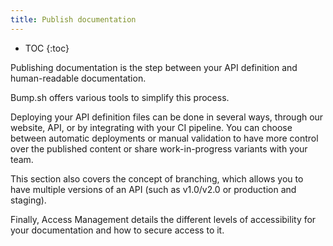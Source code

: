 ```yaml
---
title: Publish documentation
---
```


- TOC
{:toc}

Publishing documentation is the step between your API definition and human-readable documentation.

Bump.sh offers various tools to simplify this process.

Deploying your API definition files can be done in several ways, through our website, API, or by integrating with your CI pipeline. You can choose between automatic deployments or manual validation to have more control over the published content or share work-in-progress variants with your team.

This section also covers the concept of branching, which allows you to have multiple versions of an API (such as v1.0/v2.0 or production and staging).

Finally, Access Management details the different levels of accessibility for your documentation and how to secure access to it.